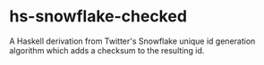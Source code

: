 # hs-snowflake-checked
A Haskell derivation from Twitter's Snowflake unique id generation algorithm which adds a checksum to the resulting id.
